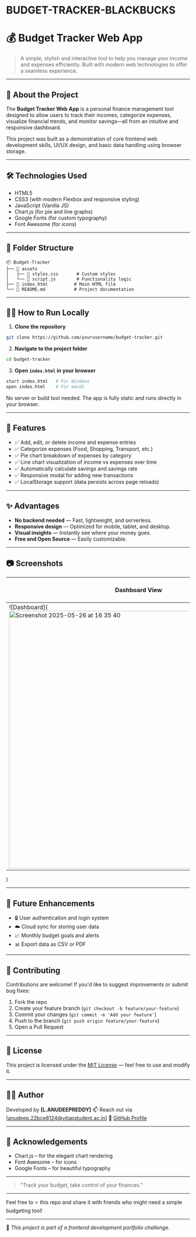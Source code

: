 # BUDGET-TRACKER-BLACKBUCKS
# 💰 Budget Tracker Web App

> A simple, stylish and interactive tool to help you manage your income and expenses efficiently. Built with modern web technologies to offer a seamless experience.

---

## 📌 About the Project

The **Budget Tracker Web App** is a personal finance management tool designed to allow users to track their incomes, categorize expenses, visualize financial trends, and monitor savings—all from an intuitive and responsive dashboard.

This project was built as a demonstration of core frontend web development skills, UI/UX design, and basic data handling using browser storage.

---

## 🛠 Technologies Used

* HTML5
* CSS3 (with modern Flexbox and responsive styling)
* JavaScript (Vanilla JS)
* Chart.js (for pie and line graphs)
* Google Fonts (for custom typography)
* Font Awesome (for icons)

---

## 📁 Folder Structure

```
📦 Budget-Tracker
├── 📁 assets
│   ├── 📄 styles.css       # Custom styles
│   └── 📄 script.js        # Functionality logic
├── 📄 index.html          # Main HTML file
└── 📄 README.md           # Project documentation
```

---

## 🧑‍💻 How to Run Locally

1. **Clone the repository**

```bash
git clone https://github.com/yourusername/budget-tracker.git
```

2. **Navigate to the project folder**

```bash
cd budget-tracker
```

3. **Open `index.html` in your browser**

```bash
start index.html   # For Windows
open index.html    # For macOS
```

No server or build tool needed. The app is fully static and runs directly in your browser.

---

## 📌 Features

* ✅ Add, edit, or delete income and expense entries
* ✅ Categorize expenses (Food, Shopping, Transport, etc.)
* ✅ Pie chart breakdown of expenses by category
* ✅ Line chart visualization of income vs expenses over time
* ✅ Automatically calculate savings and savings rate
* ✅ Responsive modal for adding new transactions
* ✅ LocalStorage support (data persists across page reloads)

---

## ✨ Advantages

* **No backend needed** — Fast, lightweight, and serverless.
* **Responsive design** — Optimized for mobile, tablet, and desktop.
* **Visual insights** — Instantly see where your money goes.
* **Free and Open Source** — Easily customizable.

---

## 📷 Screenshots

| Dashboard View                                                         | Add Transaction Modal                                            |
| ---------------------------------------------------------------------- | ---------------------------------------------------------------- |
| ![Dashboard](<img width="704" alt="Screenshot 2025-05-26 at 16 35 40" src="https://github.com/user-attachments/assets/4518e450-92c7-4332-b6d1-db545cdb83d3" />
) 

---

## 🧩 Future Enhancements

* 🔒 User authentication and login system
* ☁️ Cloud sync for storing user data
* 📈 Monthly budget goals and alerts
* 📊 Export data as CSV or PDF

---

## 🤝 Contributing

Contributions are welcome! If you'd like to suggest improvements or submit bug fixes:

1. Fork the repo
2. Create your feature branch (`git checkout -b feature/your-feature`)
3. Commit your changes (`git commit -m 'Add your feature'`)
4. Push to the branch (`git push origin feature/your-feature`)
5. Open a Pull Request

---

## 📝 License

This project is licensed under the [MIT License](https://opensource.org/licenses/MIT) — feel free to use and modify it.

---

## 🙋‍♂️ Author

Developed by **\[L.ANUDEEPREDDY]**
📫 Reach out via [anudeep.22bce8124@vitapstudent.ac.in]
🔗 [GitHub Profile]([https://github.com/yourusername](https://github.com/LOKASANIANUDEEPREDDY))

---

## 📢 Acknowledgements

* Chart.js – for the elegant chart rendering
* Font Awesome – for icons
* Google Fonts – for beautiful typography

---

> "Track your budget, take control of your finances."

---

Feel free to ⭐ this repo and share it with friends who might need a simple budgeting tool!

---

📌 *This project is part of a frontend development portfolio challenge.*


